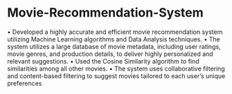 # Movie-Recommendation-System

• Developed a highly accurate and efficient movie recommendation
system utilizing Machine Learning algorithms and Data Analysis
techniques.
• The system utilizes a large database of movie metadata, including user
ratings, movie genres, and production details, to deliver highly
personalized and relevant suggestions.
• Used the Cosine Similarity algorithm to find similarities among all other
movies.
• The system uses collaborative filtering and content-based filtering to
suggest movies tailored to each user’s unique preferences
